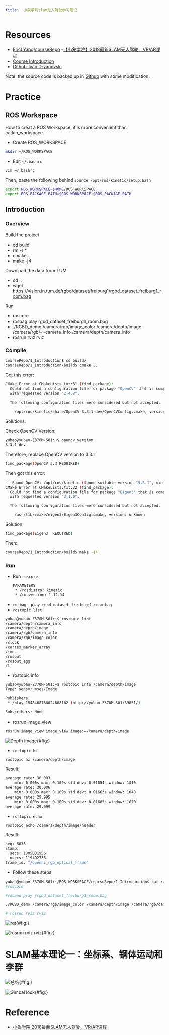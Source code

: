 ```yaml
---
title:  小象学院slam无人驾驶学习笔记
---
```



# Resources

- [EricLYang/courseRepo](https://github.com/EricLYang/courseRepo)
-[【小象学院】2018最新SLAM无人驾驶、VR/AR课程](https://www.bilibili.com/video/av37063566/?p=2)
- [Course Introduction](http://www.chinahadoop.cn/course/1089)
- [Github-Ivan Dryanovski](https://github.com/idryanov)

Note: the source code is backed up in [Github](https://github.com/yubaoliu/AI) with some modification.


# Practice

## ROS Workspace

How to creat a ROS Workspace, it is more convenient than catkin_workspace

- Create ROS_WORKSPACE

```sh
mkdir ~/ROS_WORKSPACE
```
- Edit ``~/.bashrc``

```sh
vim ~/.bashrc
```

Then, paste the following behind ``source /opt/ros/kinetic/setup.bash``

```sh
export ROS_WORKSPACE=$HOME/ROS_WORKSPACE
export ROS_PACKAGE_PATH=$ROS_WORKSPACE:$ROS_PACKAGE_PATH
```


## Introduction

### Overview

Build the project

- cd build
- rm -r *
- cmake ..
- make -j4

Download the data from TUM

- cd ..
- wget https://vision.in.tum.de/rgbd/dataset/freiburg1/rgbd_dataset_freiburg1_room.bag

Run

- roscore
- rosbag play rgbd_dataset_freiburg1_room.bag
- ./RGBD_demo /camera/rgb/image_color /camera/depth/image /camera/rgb/- -camera_info /camera/depth/camera_info
- rosrun rviz rviz



### Compile

```sh
courseRepo/1_Introduction$ cd build/
courseRepo/1_Introduction/build$ cmake ..
```

Got this error:

```sh
CMake Error at CMakeLists.txt:31 (find_package):
  Could not find a configuration file for package "OpenCV" that is compatible
  with requested version "2.4.8".

  The following configuration files were considered but not accepted:

    /opt/ros/kinetic/share/OpenCV-3.3.1-dev/OpenCVConfig.cmake, version: 3.3.1

```

Solutions:

Check OpenCV Version:

```sh
yubao@yubao-Z370M-S01:~$ opencv_version
3.3.1-dev
```

Therefore, replace OpenCV version to 3.3.1

```sh
find_package(OpenCV 3.3 REQUIRED)
```

Then got this error:

```sh
-- Found OpenCV: /opt/ros/kinetic (found suitable version "3.3.1", minimum required is "3.3")
CMake Error at CMakeLists.txt:32 (find_package):
  Could not find a configuration file for package "Eigen3" that is compatible
  with requested version "3.1.0".

  The following configuration files were considered but not accepted:

    /usr/lib/cmake/eigen3/Eigen3Config.cmake, version: unknown
```

Solution:

```sh
find_package(Eigen3  REQUIRED)
```

Then:

```sh
courseRepo/1_Introduction/build$ make -j4
```

### Run

- Run ``roscore``
    ```sh
    PARAMETERS
     * /rosdistro: kinetic
     * /rosversion: 1.12.14
    ```
-  ``rosbag  play rgbd_dataset_freiburg1_room.bag ``
-  ``rostopic list``

```sh
yubao@yubao-Z370M-S01:~$ rostopic list
/camera/depth/camera_info
/camera/depth/image
/camera/rgb/camera_info
/camera/rgb/image_color
/clock
/cortex_marker_array
/imu
/rosout
/rosout_agg
/tf
```

- rostopic info

```sh
yubao@yubao-Z370M-S01:~$ rostopic info /camera/depth/image
Type: sensor_msgs/Image

Publishers:
 * /play_1548468788024808162 (http://yubao-Z370M-S01:39651/)

Subscribers: None
```

- rosrun image_view

```sh
rosrun image_view image_view image:=/camera/depth/image
```

![Depth Image](/assets/markdown-img-paste-20190126111758180.png){#fig:}

- ``rostopic hz``

```sh
rostopic hz /camera/depth/image
```

Result:

```sh
average rate: 30.003
	min: 0.000s max: 0.109s std dev: 0.01654s window: 1010
average rate: 30.006
	min: 0.000s max: 0.109s std dev: 0.01663s window: 1040
average rate: 29.995
	min: 0.000s max: 0.109s std dev: 0.01685s window: 1070
average rate: 29.999
```

- ``rostopic echo``
```sh
rostopic echo /camera/depth/image/header
```

Result:

```sh
seq: 5638
stamp:
  secs: 1305031956
  nsecs: 119492736
frame_id: "/openni_rgb_optical_frame"
```

- Follow these steps

```sh
yubao@yubao-Z370M-S01:~/ROS_WORKSPACE/courseRepo/1_Introduction$ cat run.sh
#roscore

#rosbad play rrgbd_dataset_freiburg1_room.bag

./RGBD_demo /camera/rgb/image_color /camera/depth/image /camera/rgb/camera_info /camera/depth/camera_info

# rosrun rviz rviz
```

![rqt](assets/markdown-img-paste-20190126150800334.png){#fig:}


![rosrun rviz rviz](assets/markdown-img-paste-20190126151521687.png){#fig:}


# SLAM基本理论一：坐标系、钢体运动和李群

![总结 [^XiaoXiangXueYuan] ](assets/markdown-img-paste-20190131204739790.png){#fig:}


![Gimbal lock [^XiaoXiangXueYuan]](assets/markdown-img-paste-20190131210151949.png){#fig:}




# Reference
- [小象学院 2018最新SLAM无人驾驶、VR/AR课程](https://www.bilibili.com/video/av37063566/?p=2)



[^XiaoXiangXueYuan]: https://www.bilibili.com/video/av37063566/?p=2
